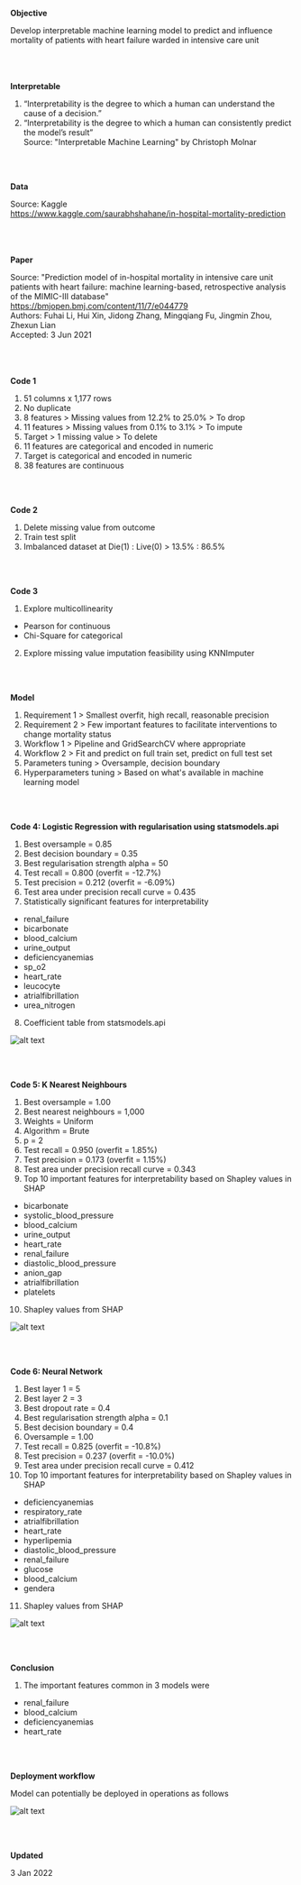 **Objective**  

Develop interpretable machine learning model to predict and influence mortality of patients with heart failure warded in intensive care unit  
<br>  
<br>  

**Interpretable**  

1) “Interpretability is the degree to which a human can understand the cause of a decision.”  
2) “Interpretability is the degree to which a human can consistently predict the model’s result”  
Source: "Interpretable Machine Learning" by Christoph Molnar  
<br>  
<br>  

**Data**  

Source: Kaggle  
https://www.kaggle.com/saurabhshahane/in-hospital-mortality-prediction  
<br>  
<br>  

**Paper**  

Source: "Prediction model of in-hospital mortality in intensive care unit patients with heart failure: machine learning-based, retrospective analysis of the MIMIC-III database"  
https://bmjopen.bmj.com/content/11/7/e044779  
Authors: Fuhai Li, Hui Xin, Jidong Zhang, Mingqiang Fu, Jingmin Zhou, Zhexun Lian  
Accepted: 3 Jun 2021  
<br>  
<br>  

**Code 1**  

1) 51 columns x 1,177 rows  
2) No duplicate  
3) 8 features > Missing values from 12.2% to 25.0% > To drop  
4) 11 features > Missing values from 0.1% to 3.1% > To impute  
5) Target > 1 missing value > To delete  
6) 11 features are categorical and encoded in numeric  
7) Target is categorical and encoded in numeric  
8) 38 features are continuous  
<br>  
<br>  

**Code 2**  

1) Delete missing value from outcome  
2) Train test split  
3) Imbalanced dataset at Die(1) : Live(0) > 13.5% : 86.5%  
<br>  
<br>  

**Code 3**  

1) Explore multicollinearity  
* Pearson for continuous  
* Chi-Square for categorical  

2) Explore missing value imputation feasibility using KNNImputer  
<br>  
<br>  

**Model**  

1) Requirement 1 > Smallest overfit, high recall, reasonable precision  
2) Requirement 2 > Few important features to facilitate interventions to change mortality status  
3) Workflow 1 > Pipeline and GridSearchCV where appropriate  
4) Workflow 2 > Fit and predict on full train set, predict on full test set  
5) Parameters tuning > Oversample, decision boundary  
6) Hyperparameters tuning > Based on what's available in machine learning model  
<br>  
<br>  

**Code 4: Logistic Regression with regularisation using statsmodels.api**  

1) Best oversample = 0.85  
2) Best decision boundary = 0.35  
3) Best regularisation strength alpha = 50  
4) Test recall = 0.800 (overfit = -12.7%)  
5) Test precision = 0.212 (overfit = -6.09%)  
6) Test area under precision recall curve = 0.435  
7) Statistically significant features for interpretability  
* renal_failure  
* bicarbonate  
* blood_calcium  
* urine_output  
* deficiencyanemias  
* sp_o2  
* heart_rate  
* leucocyte  
* atrialfibrillation  
* urea_nitrogen  

8) Coefficient table from statsmodels.api  

![alt text](https://github.com/johnwck/my_da_ds_work/blob/master/ga_dsif2_capstone_project/coefficient_table_logistic_regression.png)  

<br>  
<br>  

**Code 5: K Nearest Neighbours**  

1) Best oversample = 1.00  
2) Best nearest neighbours = 1,000  
3) Weights = Uniform  
4) Algorithm = Brute  
5) p = 2  
6) Test recall = 0.950 (overfit = 1.85%)  
7) Test precision = 0.173 (overfit = 1.15%)  
8) Test area under precision recall curve = 0.343  
9) Top 10 important features for interpretability based on Shapley values in SHAP  
* bicarbonate  
* systolic_blood_pressure  
* blood_calcium  
* urine_output  
* heart_rate  
* renal_failure  
* diastolic_blood_pressure  
* anion_gap  
* atrialfibrillation  
* platelets  

10) Shapley values from SHAP  

![alt text](https://github.com/johnwck/my_da_ds_work/blob/master/ga_dsif2_capstone_project/shapley_k_nearest_neighbours.png)  

<br>  
<br>  

**Code 6: Neural Network**  

1) Best layer 1 = 5  
2) Best layer 2 = 3  
3) Best dropout rate = 0.4  
4) Best regularisation strength alpha = 0.1  
5) Best decision boundary = 0.4  
6) Oversample = 1.00  
7) Test recall = 0.825 (overfit = -10.8%)  
8) Test precision = 0.237 (overfit = -10.0%)  
9) Test area under precision recall curve = 0.412  
10) Top 10 important features for interpretability based on Shapley values in SHAP  
* deficiencyanemias  
* respiratory_rate  
* atrialfibrillation  
* heart_rate  
* hyperlipemia  
* diastolic_blood_pressure  
* renal_failure  
* glucose  
* blood_calcium  
* gendera  

11) Shapley values from SHAP  

![alt text](https://github.com/johnwck/my_da_ds_work/blob/master/ga_dsif2_capstone_project/shapley_neural_network.png)  

<br>  
<br>  


**Conclusion**  

1) The important features common in 3 models were  
* renal_failure  
* blood_calcium  
* deficiencyanemias  
* heart_rate  

<br>  
<br>  


**Deployment workflow**  

Model can potentially be deployed in operations as follows  

![alt text](https://github.com/johnwck/my_da_ds_work/blob/master/ga_dsif2_capstone_project/deployment_workflow.png)  

<br>  
<br>  


**Updated**  

3 Jan 2022  
